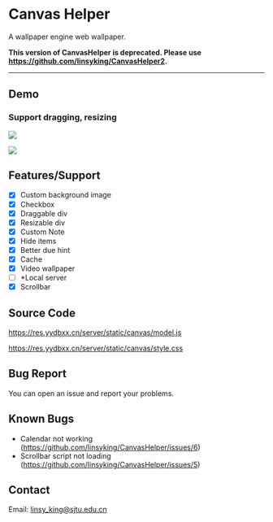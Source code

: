 # Canvas Helper

A wallpaper engine web wallpaper.

**This version of CanvasHelper is deprecated. Please use <https://github.com/linsyking/CanvasHelper2>.**

---

## Demo

### Support dragging, resizing

![](https://res.yydbxx.cn/server/static/canvas/snapshots/recording.gif)

![](https://res.yydbxx.cn/server/static/canvas/snapshots/s1.png)

## Features/Support

- [x] Custom background image
- [x] Checkbox
- [x] Draggable div
- [x] Resizable div
- [x] Custom Note
- [x] Hide items
- [x] Better due hint
- [x] Cache
- [x] Video wallpaper
- [ ] *Local server
- [x] Scrollbar

## Source Code

<https://res.yydbxx.cn/server/static/canvas/model.js>

<https://res.yydbxx.cn/server/static/canvas/style.css>

## Bug Report

You can open an issue and report your problems.

## Known Bugs

- Calendar not working (https://github.com/linsyking/CanvasHelper/issues/6)
- Scrollbar script not loading (https://github.com/linsyking/CanvasHelper/issues/5)

## Contact

Email: linsy_king@sjtu.edu.cn
